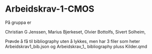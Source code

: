 # Arbeidskrav-1-CMOS

På gruppa er

Christian G Jenssen,
Marius Bjerkeset,
Olvier Bottolfs,
Sivert Solheim,


Prøvde å få til  bibliography uten å lykkes, men har 3 filer som heter Arbeidskrav1_bib.json og Arbeidskrav_1_ bibliography pluss Kilder.qmd
